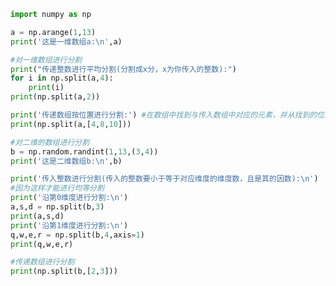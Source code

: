 
<BlogInfo title="15.数组的分割" author="白日梦想猿" pv=0 read_times=0 pre_cost_time=0分27秒 category="numpy学习" tag_list="['numpy学习']" create_time="2020.04.24 15:55:39" update_time="2020.04.24 16:20:02" />

```python
import numpy as np

a = np.arange(1,13)
print('这是一维数组a:\n',a)

#对一维数组进行分割
print("传递整数进行平均分割(分割成x分，x为你传入的整数):")
for i in np.split(a,4):
    print(i)
print(np.split(a,2))

print('传递数组按位置进行分割:') #在数组中找到与传入数组中对应的元素，并从找到的位置将其分割
print(np.split(a,[4,8,10]))

#对二维的数组进行分割
b = np.random.randint(1,13,(3,4))
print('这是二维数组b:\n',b)

print('传入整数进行分割(传入的整数要小于等于对应维度的维度数，且是其的因数):\n')
#因为这样才能进行均等分割
print('沿第0维度进行分割:\n')
a,s,d = np.split(b,3)
print(a,s,d)
print('沿第1维度进行分割:\n')
q,w,e,r = np.split(b,4,axis=1)
print(q,w,e,r)

#传递数组进行分割
print(np.split(b,[2,3]))
```
